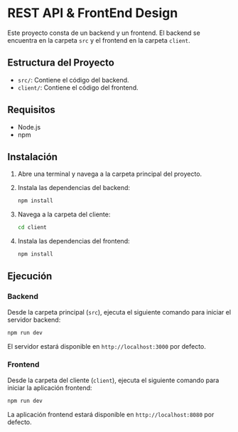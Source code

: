 # REST API & FrontEnd Design

Este proyecto consta de un backend y un frontend. El backend se encuentra en la carpeta `src` y el frontend en la carpeta `client`.

## Estructura del Proyecto

- `src/`: Contiene el código del backend.
- `client/`: Contiene el código del frontend.

## Requisitos

- Node.js
- npm

## Instalación

1. Abre una terminal y navega a la carpeta principal del proyecto.
2. Instala las dependencias del backend:

    ```bash
    npm install
    ```

3. Navega a la carpeta del cliente:

    ```bash
    cd client
    ```

4. Instala las dependencias del frontend:

    ```bash
    npm install
    ```

## Ejecución

### Backend

Desde la carpeta principal (`src`), ejecuta el siguiente comando para iniciar el servidor backend:

```bash
npm run dev
```

El servidor estará disponible en `http://localhost:3000` por defecto.

### Frontend
Desde la carpeta del cliente (`client`), ejecuta el siguiente comando para iniciar la aplicación frontend:

```bash
npm run dev
```
La aplicación frontend estará disponible en `http://localhost:8080` por defecto.